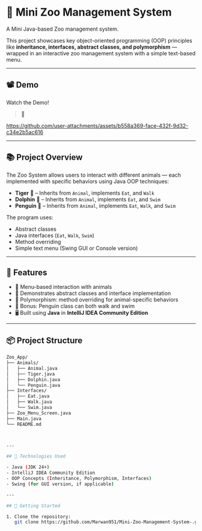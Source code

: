 # 🦁 Mini Zoo Management System

A Mini Java-based Zoo management system.

This project showcases key object-oriented programming (OOP) principles like **inheritance, interfaces, abstract classes, and polymorphism** — wrapped in an interactive zoo management system with a simple text-based menu.

---

## 📽️ Demo

Watch the Demo!

> 📌 

https://github.com/user-attachments/assets/b558a369-face-432f-9d32-c34e2b5ac616




---

## 📚 Project Overview

The Zoo System allows users to interact with different animals — each implemented with specific behaviors using Java OOP techniques:

- **Tiger** 🐅 – Inherits from `Animal`, implements `Eat`, and `Walk`
- **Dolphin** 🐬 – Inherits from `Animal`, implements `Eat`, and `Swim`
- **Penguin** 🐧 – Inherits from `Animal`, implements `Eat`, `Walk`, and `Swim`

The program uses:

- Abstract classes
- Java interfaces (`Eat`, `Walk`, `Swim`)
- Method overriding
- Simple text menu (Swing GUI or Console version)

---

## 🧩 Features

- 📜 Menu-based interaction with animals
- 🧠 Demonstrates abstract classes and interface implementation
- 🔁 Polymorphism: method overriding for animal-specific behaviors
- 🐧 Bonus: Penguin class can both walk and swim
- 🖥️ Built using **Java** in **IntelliJ IDEA Community Edition**

---

## 📦 Project Structure
```bash
Zoo_App/
├── Animals/
│   ├── Animal.java
│   ├── Tiger.java
│   ├── Dolphin.java
│   └── Penguin.java
├── Interfaces/
│   ├── Eat.java
│   ├── Walk.java
│   └── Swim.java
├── Zoo_Menu_Screen.java
├── Main.java
└── README.md



---

## 📌 Technologies Used

- Java (JDK 24+)
- IntelliJ IDEA Community Edition
- OOP Concepts (Inheritance, Polymorphism, Interfaces)
- Swing (for GUI version, if applicable)

---

## 🚀 Getting Started

1. Clone the repository:
   git clone https://github.com/Marwan951/Mini-Zoo-Management-System-.git
